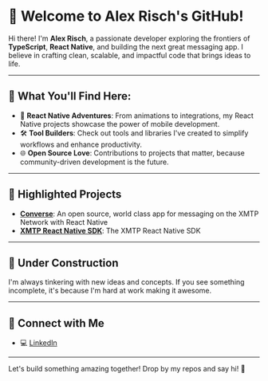 # 👋 Welcome to Alex Risch's GitHub!

Hi there! I'm **Alex Risch**, a passionate developer exploring the frontiers of **TypeScript**, **React Native**, and building the next great messaging app. I believe in crafting clean, scalable, and impactful code that brings ideas to life.

---

## 🌟 What You'll Find Here:
- 🚀 **React Native Adventures**: From animations to integrations, my React Native projects showcase the power of mobile development.
- 🛠️ **Tool Builders**: Check out tools and libraries I've created to simplify workflows and enhance productivity.
- 🌐 **Open Source Love**: Contributions to projects that matter, because community-driven development is the future.

---

## 📂 Highlighted Projects
- **[Converse](https://github.com/ephemeraHQ/converse-app)**: An open source, world class app for messaging on the XMTP Network with React Native
- **[XMTP React Native SDK](https://github.com/xmtp/xmtp-react-native)**: The XMTP React Native SDK

---

## 🚧 Under Construction
I'm always tinkering with new ideas and concepts. If you see something incomplete, it's because I'm hard at work making it awesome.

---

## 🔗 Connect with Me
- 💻 [LinkedIn](https://www.linkedin.com/in/alex-risch-4969937a)

---

Let's build something amazing together! Drop by my repos and say hi! 🌟
